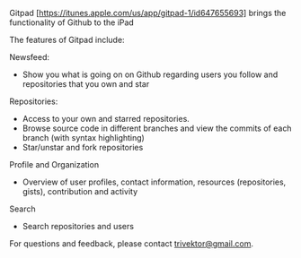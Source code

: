 Gitpad [https://itunes.apple.com/us/app/gitpad-1/id647655693] brings the functionality of Github to the iPad

The features of Gitpad include:

Newsfeed:

- Show you what is going on on Github regarding users you follow and repositories that you own and star

Repositories:

- Access to your own and starred repositories.
- Browse source code in different branches and view the commits of each branch (with syntax highlighting)
- Star/unstar and fork repositories

Profile and Organization

- Overview of user profiles, contact information, resources (repositories, gists), contribution and activity

Search

- Search repositories and users

For questions and feedback, please contact trivektor@gmail.com.
